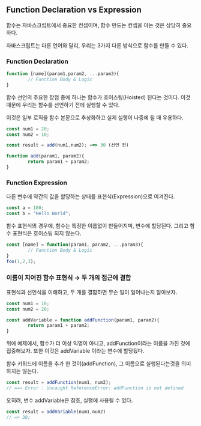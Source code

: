 ## Function Declaration vs Expression

함수는 자바스크립트에서 중요한 컨셉이며, 함수 만드는 컨셉을 아는 것은 상당히 중요하다.

자바스크립트는 다른 언어와 달리, 우리는 3가지 다른 방식으로 함수를 만들 수 있다.

### Function Declaration

```jsx
function [name](param1,param2, ...param3){
		// Function Body & Logic
}
```

함수 선언의 주요한 장점 중에 하나는 함수가 호이스팅(Hoisted) 된다는 것이다. 이것 때문에 우리는 함수를 선언하기 전에 실행할 수 있다.

이것은 일부 로직을 함수 본문으로 추상화하고 실제 실행이 나중에 될 때 유용하다.

```jsx
const num1 = 20;
const num2 = 10;

const result = add(num1,num2); ==> 30 (선언 전)

function add(param1, param2){
		return param1 + param2;
}
```

### Function Expression

다른 변수에 약간의 값을 할당하는 상태를 표현식(Expression)으로 여겨진다.

```jsx
const a = 100;
const b = "Hello World";

```

함수 표현식의 경우에, 함수는 특정한 이름없이 만들어지며, 변수에 할당된다. 그리고 함수 표현식은 호이스팅 되지 않는다.

```jsx
const [name] = function(param1, param2, ...param3){
		// Function Body & Logic
}
foo(1,2,3);
```

### 이름이 지어진 함수 표현식 → 두 개의 접근에 결합

표현식과 선언식을 이해하고, 두 개를 결합하면 무슨 일이 일어나는지 알아보자.

```jsx
const num1 = 10;
const num2 = 20;

const addVariable = function addFunction(param1, param2){
		return param1 + param2;
}
```

위에 예제에서,  함수가 더 이상 익명이 아니고, addFunction이라는 이름을 가진 것에 집중해보자. 또한 이것은 addVariable 이라는 변수에 할당됬다.

함수 키워드에 이름을 추가 한 것이(addFunction), 그 이름으로 실행된다는것을 의미하지는 않는다.

```jsx
const result = addFunction(num1, num2);
// ==> Error : Uncaught ReferenceError: addFunction is not defined
```

오히려, 변수 addVariable은 참조, 실행에 사용될 수 있다.

```jsx
const result = addVariable(num1,num2)
// => 30;
```
